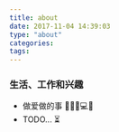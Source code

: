 ```yaml
---
title: about
date: 2017-11-04 14:39:03
type: "about"
categories:
tags:
---
```

### **生活、工作和兴趣**

- 做爱做的事 🏄🏿‍♂️💻🎨
- TODO... ⏳